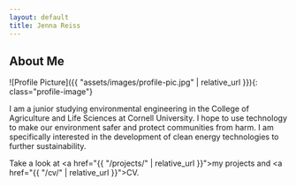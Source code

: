 ```yaml
---
layout: default
title: Jenna Reiss
---
```


## About Me


![Profile Picture]({{ "assets/images/profile-pic.jpg" | relative_url }}){: class="profile-image"}

 
I am a junior studying environmental engineering in the College of Agriculture and Life Sciences at Cornell University. I hope to use technology to make our environment safer and protect communities from harm. I am specifically interested in the development of clean energy technologies to further sustainability.

Take a look at <a href="{{ "/projects/" | relative_url }}">my projects</a> and <a href="{{ "/cv/" | relative_url }}">CV</a>.
